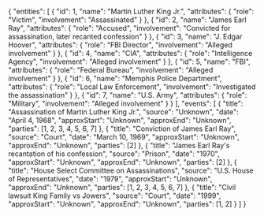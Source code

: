 {
    "entities": [
        {
            "id": 1,
            "name": "Martin Luther King Jr.",
            "attributes": {
                "role": "Victim",
                "involvement": "Assassinated"
            }
        },
        {
            "id": 2,
            "name": "James Earl Ray",
            "attributes": {
                "role": "Accused",
                "involvement": "Convicted for assassination, later recanted confession"
            }
        },
        {
            "id": 3,
            "name": "J. Edgar Hoover",
            "attributes": {
                "role": "FBI Director",
                "involvement": "Alleged involvement"
            }
        },
        {
            "id": 4,
            "name": "CIA",
            "attributes": {
                "role": "Intelligence Agency",
                "involvement": "Alleged involvement"
            }
        },
        {
            "id": 5,
            "name": "FBI",
            "attributes": {
                "role": "Federal Bureau",
                "involvement": "Alleged involvement"
            }
        },
        {
            "id": 6,
            "name": "Memphis Police Department",
            "attributes": {
                "role": "Local Law Enforcement",
                "involvement": "Investigated the assassination"
            }
        },
        {
            "id": 7,
            "name": "U.S. Army",
            "attributes": {
                "role": "Military",
                "involvement": "Alleged involvement"
            }
        }
    ],
    "events": [
        {
            "title": "Assassination of Martin Luther King Jr.",
            "source": "Unknown",
            "date": "April 4, 1968",
            "approxStart": "Unknown",
            "approxEnd": "Unknown",
            "parties": [1, 2, 3, 4, 5, 6, 7]
        },
        {
            "title": "Conviction of James Earl Ray",
            "source": "Court",
            "date": "March 10, 1969",
            "approxStart": "Unknown",
            "approxEnd": "Unknown",
            "parties": [2]
        },
        {
            "title": "James Earl Ray's recantation of his confession",
            "source": "Prison",
            "date": "1970",
            "approxStart": "Unknown",
            "approxEnd": "Unknown",
            "parties": [2]
        },
        {
            "title": "House Select Committee on Assassinations",
            "source": "U.S. House of Representatives",
            "date": "1979",
            "approxStart": "Unknown",
            "approxEnd": "Unknown",
            "parties": [1, 2, 3, 4, 5, 6, 7]
        },
        {
            "title": "Civil lawsuit King Family vs Jowers",
            "source": "Court",
            "date": "1999",
            "approxStart": "Unknown",
            "approxEnd": "Unknown",
            "parties": [1, 2]
        }
    ]
}